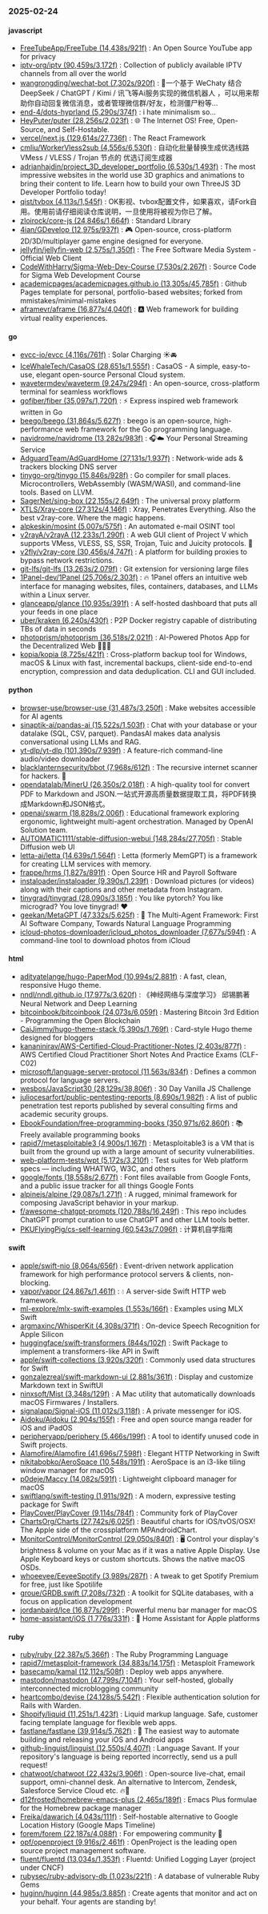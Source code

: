 ### 2025-02-24

#### javascript
* [FreeTubeApp/FreeTube (14,438s/921f)](https://github.com/FreeTubeApp/FreeTube) : An Open Source YouTube app for privacy
* [iptv-org/iptv (90,459s/3,172f)](https://github.com/iptv-org/iptv) : Collection of publicly available IPTV channels from all over the world
* [wangrongding/wechat-bot (7,302s/920f)](https://github.com/wangrongding/wechat-bot) : 🤖一个基于 WeChaty 结合 DeepSeek / ChatGPT / Kimi / 讯飞等Ai服务实现的微信机器人 ，可以用来帮助你自动回复微信消息，或者管理微信群/好友，检测僵尸粉等...
* [end-4/dots-hyprland (5,290s/374f)](https://github.com/end-4/dots-hyprland) : i hate minimalism so...
* [HeyPuter/puter (28,256s/2,023f)](https://github.com/HeyPuter/puter) : 🌐 The Internet OS! Free, Open-Source, and Self-Hostable.
* [vercel/next.js (129,614s/27,736f)](https://github.com/vercel/next.js) : The React Framework
* [cmliu/WorkerVless2sub (4,556s/6,530f)](https://github.com/cmliu/WorkerVless2sub) : 自动化批量替换生成优选线路 VMess / VLESS / Trojan 节点的 优选订阅生成器
* [adrianhajdin/project_3D_developer_portfolio (6,530s/1,493f)](https://github.com/adrianhajdin/project_3D_developer_portfolio) : The most impressive websites in the world use 3D graphics and animations to bring their content to life. Learn how to build your own ThreeJS 3D Developer Portfolio today!
* [qist/tvbox (4,113s/1,545f)](https://github.com/qist/tvbox) : OK影视、tvbox配置文件，如果喜欢，请Fork自用。使用前请仔细阅读仓库说明，一旦使用将被视为你已了解。
* [zloirock/core-js (24,846s/1,664f)](https://github.com/zloirock/core-js) : Standard Library
* [4ian/GDevelop (12,975s/937f)](https://github.com/4ian/GDevelop) : 🎮 Open-source, cross-platform 2D/3D/multiplayer game engine designed for everyone.
* [jellyfin/jellyfin-web (2,575s/1,350f)](https://github.com/jellyfin/jellyfin-web) : The Free Software Media System - Official Web Client
* [CodeWithHarry/Sigma-Web-Dev-Course (7,530s/2,267f)](https://github.com/CodeWithHarry/Sigma-Web-Dev-Course) : Source Code for Sigma Web Development Course
* [academicpages/academicpages.github.io (13,305s/45,785f)](https://github.com/academicpages/academicpages.github.io) : Github Pages template for personal, portfolio-based websites; forked from mmistakes/minimal-mistakes
* [aframevr/aframe (16,877s/4,040f)](https://github.com/aframevr/aframe) : 🅰️ Web framework for building virtual reality experiences.

#### go
* [evcc-io/evcc (4,116s/761f)](https://github.com/evcc-io/evcc) : Solar Charging ☀️🚘
* [IceWhaleTech/CasaOS (28,651s/1,555f)](https://github.com/IceWhaleTech/CasaOS) : CasaOS - A simple, easy-to-use, elegant open-source Personal Cloud system.
* [wavetermdev/waveterm (9,247s/294f)](https://github.com/wavetermdev/waveterm) : An open-source, cross-platform terminal for seamless workflows
* [gofiber/fiber (35,097s/1,720f)](https://github.com/gofiber/fiber) : ⚡️ Express inspired web framework written in Go
* [beego/beego (31,864s/5,627f)](https://github.com/beego/beego) : beego is an open-source, high-performance web framework for the Go programming language.
* [navidrome/navidrome (13,282s/983f)](https://github.com/navidrome/navidrome) : 🎧☁️ Your Personal Streaming Service
* [AdguardTeam/AdGuardHome (27,131s/1,937f)](https://github.com/AdguardTeam/AdGuardHome) : Network-wide ads & trackers blocking DNS server
* [tinygo-org/tinygo (15,846s/928f)](https://github.com/tinygo-org/tinygo) : Go compiler for small places. Microcontrollers, WebAssembly (WASM/WASI), and command-line tools. Based on LLVM.
* [SagerNet/sing-box (22,155s/2,649f)](https://github.com/SagerNet/sing-box) : The universal proxy platform
* [XTLS/Xray-core (27,312s/4,146f)](https://github.com/XTLS/Xray-core) : Xray, Penetrates Everything. Also the best v2ray-core. Where the magic happens.
* [alpkeskin/mosint (5,007s/575f)](https://github.com/alpkeskin/mosint) : An automated e-mail OSINT tool
* [v2rayA/v2rayA (12,233s/1,290f)](https://github.com/v2rayA/v2rayA) : A web GUI client of Project V which supports VMess, VLESS, SS, SSR, Trojan, Tuic and Juicity protocols. 🚀
* [v2fly/v2ray-core (30,456s/4,747f)](https://github.com/v2fly/v2ray-core) : A platform for building proxies to bypass network restrictions.
* [git-lfs/git-lfs (13,263s/2,079f)](https://github.com/git-lfs/git-lfs) : Git extension for versioning large files
* [1Panel-dev/1Panel (25,706s/2,303f)](https://github.com/1Panel-dev/1Panel) : 🔥 1Panel offers an intuitive web interface for managing websites, files, containers, databases, and LLMs within a Linux server.
* [glanceapp/glance (10,935s/391f)](https://github.com/glanceapp/glance) : A self-hosted dashboard that puts all your feeds in one place
* [uber/kraken (6,240s/430f)](https://github.com/uber/kraken) : P2P Docker registry capable of distributing TBs of data in seconds
* [photoprism/photoprism (36,518s/2,021f)](https://github.com/photoprism/photoprism) : AI-Powered Photos App for the Decentralized Web 🌈💎✨
* [kopia/kopia (8,725s/421f)](https://github.com/kopia/kopia) : Cross-platform backup tool for Windows, macOS & Linux with fast, incremental backups, client-side end-to-end encryption, compression and data deduplication. CLI and GUI included.

#### python
* [browser-use/browser-use (31,487s/3,250f)](https://github.com/browser-use/browser-use) : Make websites accessible for AI agents
* [sinaptik-ai/pandas-ai (15,522s/1,503f)](https://github.com/sinaptik-ai/pandas-ai) : Chat with your database or your datalake (SQL, CSV, parquet). PandasAI makes data analysis conversational using LLMs and RAG.
* [yt-dlp/yt-dlp (101,390s/7,939f)](https://github.com/yt-dlp/yt-dlp) : A feature-rich command-line audio/video downloader
* [blacklanternsecurity/bbot (7,968s/612f)](https://github.com/blacklanternsecurity/bbot) : The recursive internet scanner for hackers. 🧡
* [opendatalab/MinerU (26,350s/2,018f)](https://github.com/opendatalab/MinerU) : A high-quality tool for convert PDF to Markdown and JSON.一站式开源高质量数据提取工具，将PDF转换成Markdown和JSON格式。
* [openai/swarm (18,828s/2,006f)](https://github.com/openai/swarm) : Educational framework exploring ergonomic, lightweight multi-agent orchestration. Managed by OpenAI Solution team.
* [AUTOMATIC1111/stable-diffusion-webui (148,284s/27,705f)](https://github.com/AUTOMATIC1111/stable-diffusion-webui) : Stable Diffusion web UI
* [letta-ai/letta (14,639s/1,564f)](https://github.com/letta-ai/letta) : Letta (formerly MemGPT) is a framework for creating LLM services with memory.
* [frappe/hrms (1,827s/891f)](https://github.com/frappe/hrms) : Open Source HR and Payroll Software
* [instaloader/instaloader (9,390s/1,239f)](https://github.com/instaloader/instaloader) : Download pictures (or videos) along with their captions and other metadata from Instagram.
* [tinygrad/tinygrad (28,090s/3,185f)](https://github.com/tinygrad/tinygrad) : You like pytorch? You like micrograd? You love tinygrad! ❤️
* [geekan/MetaGPT (47,332s/5,625f)](https://github.com/geekan/MetaGPT) : 🌟 The Multi-Agent Framework: First AI Software Company, Towards Natural Language Programming
* [icloud-photos-downloader/icloud_photos_downloader (7,677s/594f)](https://github.com/icloud-photos-downloader/icloud_photos_downloader) : A command-line tool to download photos from iCloud

#### html
* [adityatelange/hugo-PaperMod (10,994s/2,881f)](https://github.com/adityatelange/hugo-PaperMod) : A fast, clean, responsive Hugo theme.
* [nndl/nndl.github.io (17,977s/3,620f)](https://github.com/nndl/nndl.github.io) : 《神经网络与深度学习》 邱锡鹏著 Neural Network and Deep Learning
* [bitcoinbook/bitcoinbook (24,073s/6,059f)](https://github.com/bitcoinbook/bitcoinbook) : Mastering Bitcoin 3rd Edition - Programming the Open Blockchain
* [CaiJimmy/hugo-theme-stack (5,390s/1,769f)](https://github.com/CaiJimmy/hugo-theme-stack) : Card-style Hugo theme designed for bloggers
* [kananinirav/AWS-Certified-Cloud-Practitioner-Notes (2,403s/877f)](https://github.com/kananinirav/AWS-Certified-Cloud-Practitioner-Notes) : AWS Certified Cloud Practitioner Short Notes And Practice Exams (CLF-C02)
* [microsoft/language-server-protocol (11,563s/834f)](https://github.com/microsoft/language-server-protocol) : Defines a common protocol for language servers.
* [wesbos/JavaScript30 (28,129s/38,806f)](https://github.com/wesbos/JavaScript30) : 30 Day Vanilla JS Challenge
* [juliocesarfort/public-pentesting-reports (8,690s/1,982f)](https://github.com/juliocesarfort/public-pentesting-reports) : A list of public penetration test reports published by several consulting firms and academic security groups.
* [EbookFoundation/free-programming-books (350,971s/62,860f)](https://github.com/EbookFoundation/free-programming-books) : 📚 Freely available programming books
* [rapid7/metasploitable3 (4,900s/1,167f)](https://github.com/rapid7/metasploitable3) : Metasploitable3 is a VM that is built from the ground up with a large amount of security vulnerabilities.
* [web-platform-tests/wpt (5,172s/3,210f)](https://github.com/web-platform-tests/wpt) : Test suites for Web platform specs — including WHATWG, W3C, and others
* [google/fonts (18,558s/2,677f)](https://github.com/google/fonts) : Font files available from Google Fonts, and a public issue tracker for all things Google Fonts
* [alpinejs/alpine (29,087s/1,271f)](https://github.com/alpinejs/alpine) : A rugged, minimal framework for composing JavaScript behavior in your markup.
* [f/awesome-chatgpt-prompts (120,788s/16,249f)](https://github.com/f/awesome-chatgpt-prompts) : This repo includes ChatGPT prompt curation to use ChatGPT and other LLM tools better.
* [PKUFlyingPig/cs-self-learning (60,543s/7,096f)](https://github.com/PKUFlyingPig/cs-self-learning) : 计算机自学指南

#### swift
* [apple/swift-nio (8,064s/656f)](https://github.com/apple/swift-nio) : Event-driven network application framework for high performance protocol servers & clients, non-blocking.
* [vapor/vapor (24,867s/1,461f)](https://github.com/vapor/vapor) : 💧 A server-side Swift HTTP web framework.
* [ml-explore/mlx-swift-examples (1,553s/166f)](https://github.com/ml-explore/mlx-swift-examples) : Examples using MLX Swift
* [argmaxinc/WhisperKit (4,308s/371f)](https://github.com/argmaxinc/WhisperKit) : On-device Speech Recognition for Apple Silicon
* [huggingface/swift-transformers (844s/102f)](https://github.com/huggingface/swift-transformers) : Swift Package to implement a transformers-like API in Swift
* [apple/swift-collections (3,920s/320f)](https://github.com/apple/swift-collections) : Commonly used data structures for Swift
* [gonzalezreal/swift-markdown-ui (2,881s/361f)](https://github.com/gonzalezreal/swift-markdown-ui) : Display and customize Markdown text in SwiftUI
* [ninxsoft/Mist (3,348s/129f)](https://github.com/ninxsoft/Mist) : A Mac utility that automatically downloads macOS Firmwares / Installers.
* [signalapp/Signal-iOS (11,012s/3,118f)](https://github.com/signalapp/Signal-iOS) : A private messenger for iOS.
* [Aidoku/Aidoku (2,904s/155f)](https://github.com/Aidoku/Aidoku) : Free and open source manga reader for iOS and iPadOS
* [peripheryapp/periphery (5,466s/199f)](https://github.com/peripheryapp/periphery) : A tool to identify unused code in Swift projects.
* [Alamofire/Alamofire (41,696s/7,598f)](https://github.com/Alamofire/Alamofire) : Elegant HTTP Networking in Swift
* [nikitabobko/AeroSpace (10,548s/191f)](https://github.com/nikitabobko/AeroSpace) : AeroSpace is an i3-like tiling window manager for macOS
* [p0deje/Maccy (14,082s/591f)](https://github.com/p0deje/Maccy) : Lightweight clipboard manager for macOS
* [swiftlang/swift-testing (1,911s/92f)](https://github.com/swiftlang/swift-testing) : A modern, expressive testing package for Swift
* [PlayCover/PlayCover (9,114s/784f)](https://github.com/PlayCover/PlayCover) : Community fork of PlayCover
* [ChartsOrg/Charts (27,742s/6,025f)](https://github.com/ChartsOrg/Charts) : Beautiful charts for iOS/tvOS/OSX! The Apple side of the crossplatform MPAndroidChart.
* [MonitorControl/MonitorControl (29,050s/840f)](https://github.com/MonitorControl/MonitorControl) : 🖥 Control your display's brightness & volume on your Mac as if it was a native Apple Display. Use Apple Keyboard keys or custom shortcuts. Shows the native macOS OSDs.
* [whoeevee/EeveeSpotify (3,989s/287f)](https://github.com/whoeevee/EeveeSpotify) : A tweak to get Spotify Premium for free, just like Spotilife
* [groue/GRDB.swift (7,208s/732f)](https://github.com/groue/GRDB.swift) : A toolkit for SQLite databases, with a focus on application development
* [jordanbaird/Ice (16,877s/299f)](https://github.com/jordanbaird/Ice) : Powerful menu bar manager for macOS
* [home-assistant/iOS (1,776s/331f)](https://github.com/home-assistant/iOS) : 📱 Home Assistant for Apple platforms

#### ruby
* [ruby/ruby (22,387s/5,366f)](https://github.com/ruby/ruby) : The Ruby Programming Language
* [rapid7/metasploit-framework (34,883s/14,175f)](https://github.com/rapid7/metasploit-framework) : Metasploit Framework
* [basecamp/kamal (12,112s/508f)](https://github.com/basecamp/kamal) : Deploy web apps anywhere.
* [mastodon/mastodon (47,799s/7,104f)](https://github.com/mastodon/mastodon) : Your self-hosted, globally interconnected microblogging community
* [heartcombo/devise (24,128s/5,542f)](https://github.com/heartcombo/devise) : Flexible authentication solution for Rails with Warden.
* [Shopify/liquid (11,251s/1,423f)](https://github.com/Shopify/liquid) : Liquid markup language. Safe, customer facing template language for flexible web apps.
* [fastlane/fastlane (39,914s/5,762f)](https://github.com/fastlane/fastlane) : 🚀 The easiest way to automate building and releasing your iOS and Android apps
* [github-linguist/linguist (12,550s/4,407f)](https://github.com/github-linguist/linguist) : Language Savant. If your repository's language is being reported incorrectly, send us a pull request!
* [chatwoot/chatwoot (22,432s/3,906f)](https://github.com/chatwoot/chatwoot) : Open-source live-chat, email support, omni-channel desk. An alternative to Intercom, Zendesk, Salesforce Service Cloud etc. 🔥💬
* [d12frosted/homebrew-emacs-plus (2,465s/189f)](https://github.com/d12frosted/homebrew-emacs-plus) : Emacs Plus formulae for the Homebrew package manager
* [Freika/dawarich (4,043s/111f)](https://github.com/Freika/dawarich) : Self-hostable alternative to Google Location History (Google Maps Timeline)
* [forem/forem (22,187s/4,088f)](https://github.com/forem/forem) : For empowering community 🌱
* [opf/openproject (9,916s/2,461f)](https://github.com/opf/openproject) : OpenProject is the leading open source project management software.
* [fluent/fluentd (13,034s/1,353f)](https://github.com/fluent/fluentd) : Fluentd: Unified Logging Layer (project under CNCF)
* [rubysec/ruby-advisory-db (1,023s/221f)](https://github.com/rubysec/ruby-advisory-db) : A database of vulnerable Ruby Gems
* [huginn/huginn (44,985s/3,885f)](https://github.com/huginn/huginn) : Create agents that monitor and act on your behalf. Your agents are standing by!
